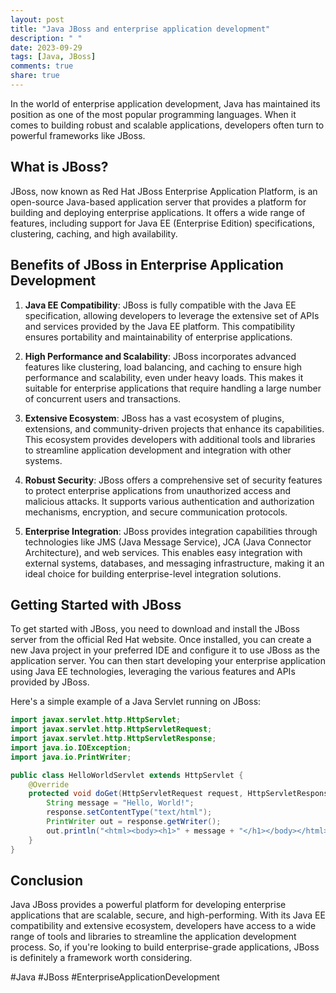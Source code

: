 ```yaml
---
layout: post
title: "Java JBoss and enterprise application development"
description: " "
date: 2023-09-29
tags: [Java, JBoss]
comments: true
share: true
---
```


In the world of enterprise application development, Java has maintained its position as one of the most popular programming languages. When it comes to building robust and scalable applications, developers often turn to powerful frameworks like JBoss.

## What is JBoss?

JBoss, now known as Red Hat JBoss Enterprise Application Platform, is an open-source Java-based application server that provides a platform for building and deploying enterprise applications. It offers a wide range of features, including support for Java EE (Enterprise Edition) specifications, clustering, caching, and high availability.

## Benefits of JBoss in Enterprise Application Development

1. **Java EE Compatibility**: JBoss is fully compatible with the Java EE specification, allowing developers to leverage the extensive set of APIs and services provided by the Java EE platform. This compatibility ensures portability and maintainability of enterprise applications.

2. **High Performance and Scalability**: JBoss incorporates advanced features like clustering, load balancing, and caching to ensure high performance and scalability, even under heavy loads. This makes it suitable for enterprise applications that require handling a large number of concurrent users and transactions.

3. **Extensive Ecosystem**: JBoss has a vast ecosystem of plugins, extensions, and community-driven projects that enhance its capabilities. This ecosystem provides developers with additional tools and libraries to streamline application development and integration with other systems.

4. **Robust Security**: JBoss offers a comprehensive set of security features to protect enterprise applications from unauthorized access and malicious attacks. It supports various authentication and authorization mechanisms, encryption, and secure communication protocols.

5. **Enterprise Integration**: JBoss provides integration capabilities through technologies like JMS (Java Message Service), JCA (Java Connector Architecture), and web services. This enables easy integration with external systems, databases, and messaging infrastructure, making it an ideal choice for building enterprise-level integration solutions.

## Getting Started with JBoss

To get started with JBoss, you need to download and install the JBoss server from the official Red Hat website. Once installed, you can create a new Java project in your preferred IDE and configure it to use JBoss as the application server. You can then start developing your enterprise application using Java EE technologies, leveraging the various features and APIs provided by JBoss.

Here's a simple example of a Java Servlet running on JBoss:

```java
import javax.servlet.http.HttpServlet;
import javax.servlet.http.HttpServletRequest;
import javax.servlet.http.HttpServletResponse;
import java.io.IOException;
import java.io.PrintWriter;

public class HelloWorldServlet extends HttpServlet {
    @Override
    protected void doGet(HttpServletRequest request, HttpServletResponse response) throws IOException {
        String message = "Hello, World!";
        response.setContentType("text/html");
        PrintWriter out = response.getWriter();
        out.println("<html><body><h1>" + message + "</h1></body></html>");
    }
}
```

## Conclusion

Java JBoss provides a powerful platform for developing enterprise applications that are scalable, secure, and high-performing. With its Java EE compatibility and extensive ecosystem, developers have access to a wide range of tools and libraries to streamline the application development process. So, if you're looking to build enterprise-grade applications, JBoss is definitely a framework worth considering.

#Java #JBoss #EnterpriseApplicationDevelopment
